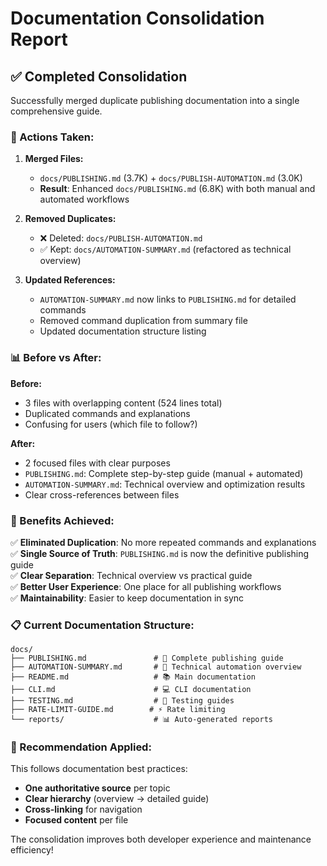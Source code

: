 # Documentation Consolidation Report

## ✅ Completed Consolidation

Successfully merged duplicate publishing documentation into a single comprehensive guide.

### 🔄 Actions Taken:

1. **Merged Files:**
   - `docs/PUBLISHING.md` (3.7K) + `docs/PUBLISH-AUTOMATION.md` (3.0K)
   - **Result**: Enhanced `docs/PUBLISHING.md` (6.8K) with both manual and automated workflows

2. **Removed Duplicates:**
   - ❌ Deleted: `docs/PUBLISH-AUTOMATION.md`
   - ✅ Kept: `docs/AUTOMATION-SUMMARY.md` (refactored as technical overview)

3. **Updated References:**
   - `AUTOMATION-SUMMARY.md` now links to `PUBLISHING.md` for detailed commands
   - Removed command duplication from summary file
   - Updated documentation structure listing

### 📊 Before vs After:

**Before:**

- 3 files with overlapping content (524 lines total)
- Duplicated commands and explanations
- Confusing for users (which file to follow?)

**After:**

- 2 focused files with clear purposes
- `PUBLISHING.md`: Complete step-by-step guide (manual + automated)
- `AUTOMATION-SUMMARY.md`: Technical overview and optimization results
- Clear cross-references between files

### 🎯 Benefits Achieved:

✅ **Eliminated Duplication**: No more repeated commands and explanations  
✅ **Single Source of Truth**: `PUBLISHING.md` is now the definitive publishing guide  
✅ **Clear Separation**: Technical overview vs practical guide  
✅ **Better User Experience**: One place for all publishing workflows  
✅ **Maintainability**: Easier to keep documentation in sync

### 📋 Current Documentation Structure:

```
docs/
├── PUBLISHING.md               # 📖 Complete publishing guide
├── AUTOMATION-SUMMARY.md       # 🔧 Technical automation overview
├── README.md                   # 📚 Main documentation
├── CLI.md                      # 💻 CLI documentation
├── TESTING.md                  # 🧪 Testing guides
├── RATE-LIMIT-GUIDE.md        # ⚡ Rate limiting
└── reports/                    # 📊 Auto-generated reports
```

### 🎪 Recommendation Applied:

This follows documentation best practices:

- **One authoritative source** per topic
- **Clear hierarchy** (overview → detailed guide)
- **Cross-linking** for navigation
- **Focused content** per file

The consolidation improves both developer experience and maintenance efficiency!
